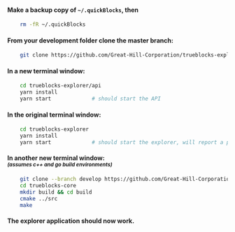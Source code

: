 #### Make a backup copy of `~/.quickBlocks`, then

```bash
    rm -fR ~/.quickBlocks
```

#### From your development folder clone the master branch:

```bash
    git clone https://github.com/Great-Hill-Corporation/trueblocks-explorer
```

#### In a new terminal window:

```bash
    cd trueblocks-explorer/api
    yarn install
    yarn start             # should start the API
```

#### In the original terminal window:

```bash
    cd trueblocks-explorer
    yarn install
    yarn start             # should start the explorer, will report a problem
```

#### In another new terminal window:<br><small><i>(assumes c++ and go build environments)</i></small>

```bash
    git clone --branch develop https://github.com/Great-Hill-Corporation/trueblocks-core
    cd trueblocks-core
    mkdir build && cd build
    cmake ../src
    make
```

#### The explorer application should now work.
